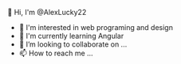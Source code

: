 👋 Hi, I'm @AlexLucky22 
- 👀 I'm interested in web programing and design 
- 🌱 I'm currently learning Angular
- 💞️ I’m looking to collaborate on ...
- 📫 How to reach me ...

<!---
AlexLucky22/AlexLucky22 is a ✨ special ✨ repository because its `README.md` (this file) appears on your GitHub profile.
You can click the Preview link to take a look at your changes.
--->
